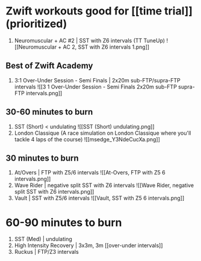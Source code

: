 # Zwift workouts good for [[time trial]] (prioritized)
1. Neuromuscular + AC #2 | SST with Z6 intervals (TT TuneUp)
   ![[Neuromuscular + AC 2, SST with Z6 intervals 1.png]]

## Best of Zwift Academy
1. 3:1 Over-Under Session - Semi Finals | 2x20m sub-FTP/supra-FTP intervals
   ![[3 1 Over-Under Session - Semi Finals  2x20m sub-FTP supra-FTP intervals.png]]
## 30-60 minutes to burn
1. SST (Short) < undulating
   ![[SST (Short)  undulating.png]]
2. London Classique (A race simulation on London Classique where you'll tackle 4 laps of the course)
   ![[msedge_Y3NdeCucXa.png]]

## 30 minutes to burn
1. At/Overs | FTP with Z5/6 intervals
   ![[At-Overs, FTP with Z5 6 intervals.png]]
2. Wave Rider | negative split SST with Z6 intervals
   ![[Wave Rider, negative split SST with Z6 intervals.png]]
3. Vault | SST with Z5/6 intervals
   ![[Vault, SST with Z5 6 intervals.png]]

# 60-90 minutes to burn
1. SST (Med) | undulating
2. High Intensity Recovery | 3x3m, 3m [[over-under intervals]]
3. Ruckus | FTP/Z3 intervals